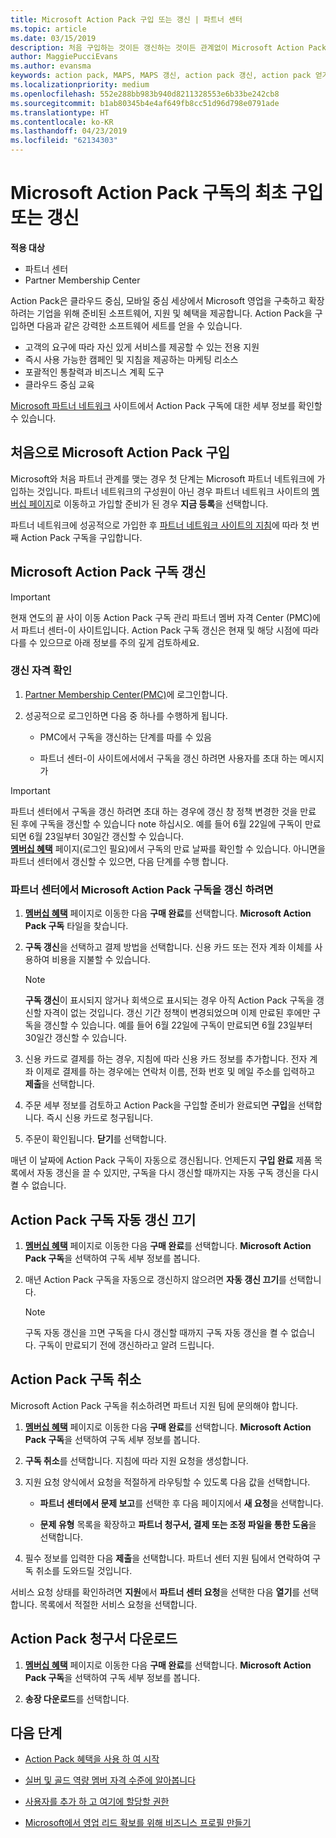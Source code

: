 ```yaml
---
title: Microsoft Action Pack 구입 또는 갱신 | 파트너 센터
ms.topic: article
ms.date: 03/15/2019
description: 처음 구입하는 것이든 갱신하는 것이든 관계없이 Microsoft Action Pack을 얻는 방법에 대해 알아보세요.
author: MaggiePucciEvans
ms.author: evansma
keywords: action pack, MAPS, MAPS 갱신, action pack 갱신, action pack 얻기
ms.localizationpriority: medium
ms.openlocfilehash: 552e288bb983b940d8211328553e6b33be242cb8
ms.sourcegitcommit: b1ab80345b4e4af649fb8cc51d96d798e0791ade
ms.translationtype: HT
ms.contentlocale: ko-KR
ms.lasthandoff: 04/23/2019
ms.locfileid: "62134303"
---
```

# <a name="buy-for-the-first-time-or-renew-a-microsoft-action-pack-subscription"></a>Microsoft Action Pack 구독의 최초 구입 또는 갱신

**적용 대상**

-  파트너 센터
-  Partner Membership Center

Action Pack은 클라우드 중심, 모바일 중심 세상에서 Microsoft 영업을 구축하고 확장하려는 기업을 위해 준비된 소프트웨어, 지원 및 혜택을 제공합니다. Action Pack을 구입하면 다음과 같은 강력한 소프트웨어 세트를 얻을 수 있습니다. 

- 고객의 요구에 따라 자신 있게 서비스를 제공할 수 있는 전용 지원 
- 즉시 사용 가능한 캠페인 및 지침을 제공하는 마케팅 리소스 
- 포괄적인 통찰력과 비즈니스 계획 도구 
- 클라우드 중심 교육 

[Microsoft 파트너 네트워크](https://partner.microsoft.com/membership/internal-use-software#simple-tab-content-3) 사이트에서 Action Pack 구독에 대한 세부 정보를 확인할 수 있습니다.

## <a name="buy-microsoft-action-pack-for-the-first-time"></a>처음으로 Microsoft Action Pack 구입

Microsoft와 처음 파트너 관계를 맺는 경우 첫 단계는 Microsoft 파트너 네트워크에 가입하는 것입니다. 파트너 네트워크의 구성원이 아닌 경우 파트너 네트워크 사이트의 [멤버십 페이지](https://partner.microsoft.com/membership)로 이동하고 가입할 준비가 된 경우 **지금 등록**을 선택합니다. 

파트너 네트워크에 성공적으로 가입한 후 [파트너 네트워크 사이트의 지침](https://partner.microsoft.com/membership/action-pack)에 따라 첫 번째 Action Pack 구독을 구입합니다. 

## <a name="renew-a-microsoft-action-pack-subscription"></a>Microsoft Action Pack 구독 갱신

>[!IMPORTANT]
>현재 연도의 끝 사이 이동 Action Pack 구독 관리 파트너 멤버 자격 Center (PMC)에서 파트너 센터-이 사이트입니다. Action Pack 구독 갱신은 현재 및 해당 시점에 따라 다를 수 있으므로 아래 정보를 주의 깊게 검토하세요.  

### <a name="check-your-renewal-eligibility"></a>갱신 자격 확인

1. [Partner Membership Center(PMC)](https://partner.microsoft.com/_login?authType=OpenIdConnect)에 로그인합니다.

2. 성공적으로 로그인하면 다음 중 하나를 수행하게 됩니다.

    - PMC에서 구독을 갱신하는 단계를 따를 수 있음

    - 파트너 센터-이 사이트에서에서 구독을 갱신 하려면 사용자를 초대 하는 메시지가

>[!IMPORTANT]
>파트너 센터에서 구독을 갱신 하려면 초대 하는 경우에 갱신 창 정책 변경한 것을 만료 된 후에 구독을 갱신할 수 있습니다 note 하십시오. 예를 들어 6월 22일에 구독이 만료되면 6월 23일부터 30일간 갱신할 수 있습니다.       
>[  **멤버십 혜택**](https://partnercenter.microsoft.com/pcv/partnership/offers) 페이지(로그인 필요)에서 구독의 만료 날짜를 확인할 수 있습니다. 아니면을 파트너 센터에서 갱신할 수 있으면, 다음 단계를 수행 합니다.  



### <a name="to-renew-a-microsoft-action-pack-subscription-in-the-partner-center"></a>파트너 센터에서 Microsoft Action Pack 구독을 갱신 하려면

1. [  **멤버십 혜택**](https://partnercenter.microsoft.com/pcv/partnership/offers) 페이지로 이동한 다음 **구매 완료**를 선택합니다. **Microsoft Action Pack 구독** 타일을 찾습니다.  

2. **구독 갱신**을 선택하고 결제 방법을 선택합니다. 신용 카드 또는 전자 계좌 이체를 사용하여 비용을 지불할 수 있습니다.

    >[!NOTE]
    >**구독 갱신**이 표시되지 않거나 회색으로 표시되는 경우 아직 Action Pack 구독을 갱신할 자격이 없는 것입니다. 갱신 기간 정책이 변경되었으며 이제 만료된 후에만 구독을 갱신할 수 있습니다. 예를 들어 6월 22일에 구독이 만료되면 6월 23일부터 30일간 갱신할 수 있습니다.  

3. 신용 카드로 결제를 하는 경우, 지침에 따라 신용 카드 정보를 추가합니다. 전자 계좌 이제로 결제를 하는 경우에는 연락처 이름, 전화 번호 및 메일 주소를 입력하고 **제출**을 선택합니다. 
     
4. 주문 세부 정보를 검토하고 Action Pack을 구입할 준비가 완료되면 **구입**을 선택합니다. 즉시 신용 카드로 청구됩니다.

5. 주문이 확인됩니다. **닫기**를 선택합니다.

매년 이 날짜에 Action Pack 구독이 자동으로 갱신됩니다. 언제든지 **구입 완료** 제품 목록에서 자동 갱신을 끌 수 있지만, 구독을 다시 갱신할 때까지는 자동 구독 갱신을 다시 켤 수 없습니다. 


## <a name="turn-off-automatic-action-pack-subscription-renewal"></a>Action Pack 구독 자동 갱신 끄기

1. [  **멤버십 혜택**](https://partnercenter.microsoft.com/pcv/partnership/offers) 페이지로 이동한 다음 **구매 완료**를 선택합니다. **Microsoft Action Pack 구독**을 선택하여 구독 세부 정보를 봅니다. 

2. 매년 Action Pack 구독을 자동으로 갱신하지 않으려면 **자동 갱신 끄기**를 선택합니다. 

    >[!NOTE]
    >구독 자동 갱신을 끄면 구독을 다시 갱신할 때까지 구독 자동 갱신을 켤 수 없습니다. 구독이 만료되기 전에 갱신하라고 알려 드립니다.


## <a name="cancel-your-action-pack-subscription"></a>Action Pack 구독 취소

Microsoft Action Pack 구독을 취소하려면 파트너 지원 팀에 문의해야 합니다.

1. [  **멤버십 혜택**](https://partnercenter.microsoft.com/pcv/partnership/offers) 페이지로 이동한 다음 **구매 완료**를 선택합니다. **Microsoft Action Pack 구독**을 선택하여 구독 세부 정보를 봅니다. 

3. **구독 취소**를 선택합니다. 지침에 따라 지원 요청을 생성합니다. 

4. 지원 요청 양식에서 요청을 적절하게 라우팅할 수 있도록 다음 값을 선택합니다.

    -  **파트너 센터에서 문제 보고**를 선택한 후 다음 페이지에서 **새 요청**을 선택합니다.

    -  **문제 유형** 목록을 확장하고 **파트너 청구서, 결제 또는 조정 파일을 통한 도움**을 선택합니다. 

5. 필수 정보를 입력한 다음 **제출**을 선택합니다. 파트너 센터 지원 팀에서 연락하여 구독 취소를 도와드릴 것입니다.

서비스 요청 상태를 확인하려면 **지원**에서 **파트너 센터 요청**을 선택한 다음 **열기**를 선택합니다. 목록에서 적절한 서비스 요청을 선택합니다.  

## <a name="download-your-action-pack-invoice"></a>Action Pack 청구서 다운로드

1. [  **멤버십 혜택**](https://partnercenter.microsoft.com/pcv/partnership/offers) 페이지로 이동한 다음 **구매 완료**를 선택합니다. **Microsoft Action Pack 구독**을 선택하여 구독 세부 정보를 봅니다. 

3. **송장 다운로드**를 선택합니다.
 
## <a name="next-steps"></a>다음 단계

-   [Action Pack 혜택을 사용 하 여 시작](manage-your-partner-network-benefits.md)

-   [실버 및 골드 역량 멤버 자격 수준에 알아봅니다](https://partner.microsoft.com/membership/internal-use-software#simple-tab-content-2)

-   [사용자를 추가 하 고 여기에 할당할 권한](create-user-accounts-and-set-permissions.md)

-   [Microsoft에서 영업 리드 확보를 위해 비즈니스 프로필 만들기](create-a-marketing-profile.md)



